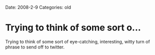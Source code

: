 Date: 2008-2-9
Categories: old

# Trying to think of some sort o...

Trying to think of some sort of eye-catching, interesting, witty turn of phrase to send off to twitter.

